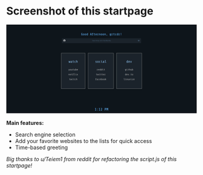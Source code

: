 # Screenshot of this startpage

![Screenshot](screenshot.png)

__Main features:__
- Search engine selection
- Add your favorite websites to the lists for quick access
- Time-based greeting

_Big thanks to u/Teiem1 from reddit for refactoring the script.js of this startpage!_
